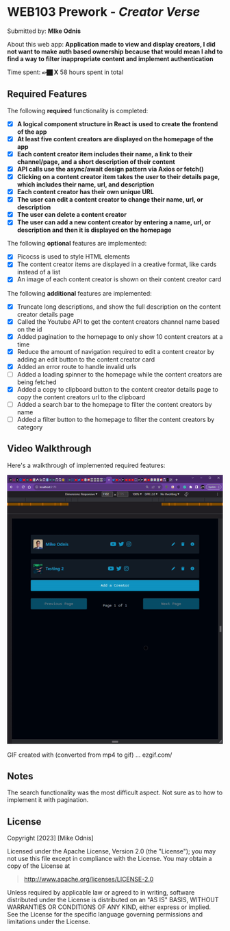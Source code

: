 # WEB103 Prework - *Creator Verse*

Submitted by: **MIke Odnis**

About this web app: **Application made to view and display creators, I did not want to make auth based ownership because that would mean I ahd to find a way to filter inappropriate content and implement authentication**

Time spent: **👉🏿 X** 58 hours spent in total

## Required Features

The following **required** functionality is completed:

- [x] **A logical component structure in React is used to create the frontend of the app**
- [x] **At least five content creators are displayed on the homepage of the app**
- [x] **Each content creator item includes their name, a link to their channel/page, and a short description of their content**
- [x] **API calls use the async/await design pattern via Axios or fetch()**
- [x] **Clicking on a content creator item takes the user to their details page, which includes their name, url, and description**
- [x] **Each content creator has their own unique URL**
- [x] **The user can edit a content creator to change their name, url, or description**
- [x] **The user can delete a content creator**
- [x] **The user can add a new content creator by entering a name, url, or description and then it is displayed on the homepage**

The following **optional** features are implemented:

- [x] Picocss is used to style HTML elements
- [x] The content creator items are displayed in a creative format, like cards instead of a list
- [x] An image of each content creator is shown on their content creator card

The following **additional** features are implemented:

- [x] Truncate long descriptions, and show the full description on the content creator details page
- [x] Called the Youtube API to get the content creators channel name based on the id
- [x] Added pagination to the homepage to only show 10 content creators at a time
- [x] Reduce the amount of navigation required to edit a content creator by adding an edit button to the content creator card
- [x] Added an error route to handle invalid urls
- [ ] Added a loading spinner to the homepage while the content creators are being fetched
- [x] Added a copy to clipboard button to the content creator details page to copy the content creators url to the clipboard
- [ ] Added a search bar to the homepage to filter the content creators by name
- [ ] Added a filter button to the homepage to filter the content creators by category

## Video Walkthrough

Here's a walkthrough of implemented required features:

<img src='/src/assets/ezgif.com-video-to-gif.gif' title='Video Walkthrough' width='' alt='Video Walkthrough' />

<!-- Replace this with whatever GIF tool you used! -->
GIF created with (converted from mp4 to gif) ...  ezgif.com/

## Notes

The search functionality was the most difficult aspect. Not sure as to how to implement it with pagination.

## License

Copyright [2023] [Mike Odnis]

Licensed under the Apache License, Version 2.0 (the "License"); you may not use this file except in compliance with the License. You may obtain a copy of the License at

> <http://www.apache.org/licenses/LICENSE-2.0>

Unless required by applicable law or agreed to in writing, software distributed under the License is distributed on an "AS IS" BASIS, WITHOUT WARRANTIES OR CONDITIONS OF ANY KIND, either express or implied. See the License for the specific language governing permissions and limitations under the License.
